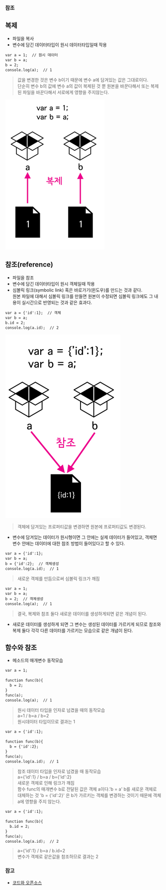 ### 참조
## 복제
- 파일을 복사
- 변수에 담긴 데이터타입이 원시 데이터타입일때 작용
```
var a = 1;  // 원시 데이터
var b = a;
b = 2;
console.log(a);  // 1
```
> 값을 변경한 것은 변수 b이기 때문에 변수 a에 담겨있는 값은 그대로이다.<br/>단순히 변수 b의 값에 변수 a의 값이 복제된 것 뿐 원본을 바꾼다해서 또는 복제된 파일을 바꾼다해서 서로에게 영향을 주지않는다.

![복제](images/js03.png)

## 참조(reference)
- 파일을 참조
- 변수에 담긴 데이터타입이 원시 객체일때 작용
- 심볼릭 링크(symbolic link) 혹은 바로가기(윈도우)를 만드는 것과 같다.<br/>원본 파일에 대해서 심볼릭 링크를 만들면 원본이 수정되면 심볼릭 링크에도 그 내용이 실시간으로 반영되는 것과 같은 효과다.
```
var a = {'id':1};  // 객체
var b = a;
b.id = 2;
console.log(a.id);  // 2
```
![참조](images/js04.png)
> 객체에 담겨있는 프로퍼티값을 변경하면 원본에 프로퍼티값도 변경된다.

- 변수에 담겨있는 데이터가 원시형이면 그 안에는 실제 데이터가 들어있고, 객체면 변수 안에는 데이터에 대한 참조 방법이 들어있다고 할 수 있다.

```
var a = {'id':1};
var b = a;
b = {'id':2};  // 객체생성
console.log(a.id);  // 1
```
> 새로운 객체를 만듬으로써 심볼릭 링크가 깨짐

```
var a = 1;
var b = a;
b = 2;  // 객체생성
console.log(a);  // 1
```
> 결국, 복제와 참조 둘다 새로운 데이터를 생성하게되면 같은 개념이 된다.

- 새로운 데이터를 생성하게 되면 그 변수는 생성된 데이터를 가르키게 되므로 참조와 복제 둘다 각각 다른 데이터를 가르키는 모습으로 같은 개념이 된다.


## 함수와 참조
- 메소드의 매개변수 동작모습
```
var a = 1;

function func(b){
  b = 2;
}
func(a);
console.log(a);  // 1
```
> 원시 데이터 타입을 인자로 넘겼을 때의 동작모습<br/>a=1 / b=a / b=2<br/>원시데이터 타입이므로 결과는 1

```
var a = {'id':1};

function func(b){
  b = {'id':2};
}
func(a);
console.log(a.id);  // 1
```
> 참조 데이터 타입을 인자로 넘겼을 때 동작모습<br/>a={'id':1} / b=a / b={'id':2}<br/>새로운 객체로 인해 링크가 깨짐<br/>함수 func의 매개변수 b로 전달된 값은 객체 a이다.'b = a' b를 새로운 객체로 대체하는 것 'b = {'id':2}' 은 b가 가르키는 객체를 변경하는 것이기 때문에 객체 a에 영향을 주지 않는다.

```
var a = {'id':1};

function func(b){
  b.id = 2;
}
func(a);
console.log(a.id);  // 2
```
> a={'id':1} / b=a / b.id=2<br/>변수가 객체로 같은값을 참조하므로 결과는 2


### 참고
- [코드와 오픈소스](https://opentutorials.org/course/1189/6340)

